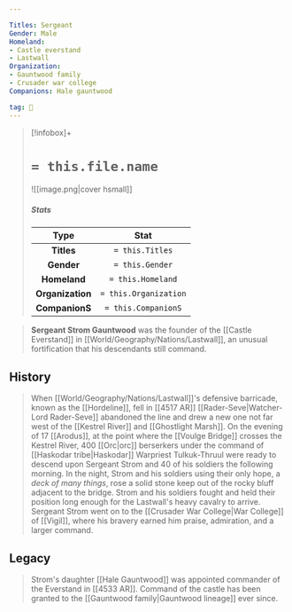 ```yaml
---

Titles: Sergeant
Gender: Male
Homeland:
- Castle everstand
- Lastwall
Organization:
- Gauntwood family
- Crusader war college
Companions: Hale gauntwood

tag: 👤️
---
```


> [!infobox]+
> #  `= this.file.name`
> ![[image.png|cover hsmall]]
> ##### Stats
> Type | Stat |
> :---: |:---:|
> **Titles** | `= this.Titles` |
> **Gender** | `= this.Gender` |
> **Homeland** | `= this.Homeland` |
> **Organization** | `= this.Organization` |
> **CompanionS** | `= this.CompanionS` |



> **Sergeant Strom Gauntwood** was the founder of the [[Castle Everstand]] in [[World/Geography/Nations/Lastwall]], an unusual fortification that his descendants still command.


## History

> When [[World/Geography/Nations/Lastwall]]'s defensive barricade, known as the [[Hordeline]], fell in [[4517 AR]] [[Rader-Seve|Watcher-Lord Rader-Seve]] abandoned the line and drew a new one not far west of the [[Kestrel River]] and [[Ghostlight Marsh]]. On the evening of 17 [[Arodus]], at the point where the [[Voulge Bridge]] crosses the Kestrel River, 400 [[Orc|orc]] berserkers under the command of [[Haskodar tribe|Haskodar]] Warpriest Tulkuk-Thruul were ready to descend upon Sergeant Strom and 40 of his soldiers the following morning. In the night, Strom and his soldiers using their only hope, a *deck of many things*, rose a solid stone keep out of the rocky bluff adjacent to the bridge. Strom and his soldiers fought and held their position long enough for the Lastwall's heavy cavalry to arrive. Sergeant Strom went on to the [[Crusader War College|War College]] of [[Vigil]], where his bravery earned him praise, admiration, and a larger command.


## Legacy

> Strom's daughter [[Hale Gauntwood]] was appointed commander of the Everstand in [[4533 AR]]. Command of the castle has been granted to the [[Gauntwood family|Gauntwood lineage]] ever since.







